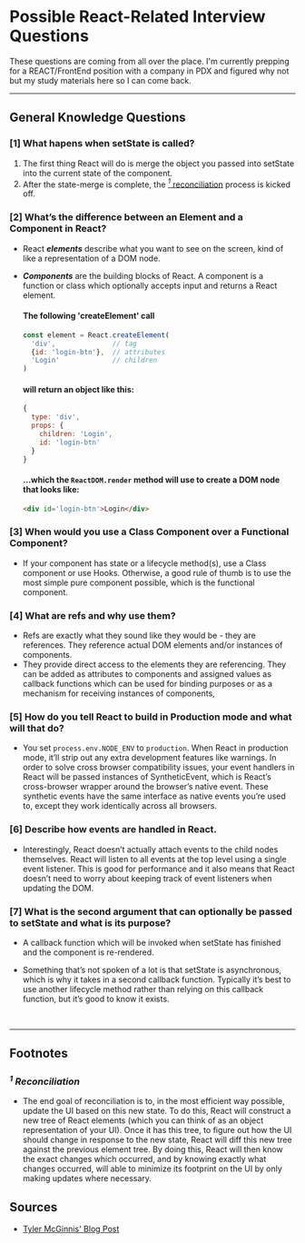 # Possible React-Related Interview Questions

These questions are coming from all over the place. I'm currently prepping for a REACT/FrontEnd position with a company in PDX and figured why not but my study materials here so I can come back.

---

## General Knowledge Questions

### [1] What hapens when **setState** is called?

1. The first thing React will do is merge the object you passed into setState into the current state of the component.
2. After the state-merge is complete, the [<i><sup>1</sup></i> reconciliation](#1-reconciliation) process is kicked off.


### [2] What’s the difference between an Element and a Component in React?

- React **_elements_** describe what you want to see on the screen, kind of like a representation of a DOM node.
- **_Components_** are the building blocks of React. A component is a function or class which optionally accepts input and returns a React element.

    #### The following 'createElement' call

    ```javascript
    const element = React.createElement(
      'div',              // tag
      {id: 'login-btn'},  // attributes
      'Login'             // children
    )
    ```

    #### will return an object like this:

    ```javascript
    {
      type: 'div',
      props: {
        children: 'Login',
        id: 'login-btn'
      }
    }
    ```

    #### ...which the `ReactDOM.render` method will use to create a DOM node that looks like:

    ```html
    <div id='login-btn'>Login</div>
    ```

### [3] When would you use a Class Component over a Functional Component?

- If your component has state or a lifecycle method(s), use a Class component or use Hooks. Otherwise, a good rule of thumb is to use the most simple pure component possible, which is the functional component.

### [4] What are refs and why use them?

- Refs are exactly what they sound like they would be - they are references. They reference actual DOM elements and/or instances of components.
- They provide direct access to the elements they are referencing. They can be added as attributes to components and assigned values as callback functions which can be used for binding purposes or as a mechanism for receiving instances of components,

### [5] How do you tell React to build in Production mode and what will that do?

- You set `process.env.NODE_ENV` to `production`. When React in production mode, it’ll strip out any extra development features like warnings. In order to solve cross browser compatibility issues, your event handlers in React will be passed instances of SyntheticEvent, which is React’s cross-browser wrapper around the browser’s native event. These synthetic events have the same interface as native events you’re used to, except they work identically across all browsers.


### [6] Describe how events are handled in React.

- Interestingly, React doesn’t actually attach events to the child nodes themselves. React will listen to all events at the top level using a single event listener. This is good for performance and it also means that React doesn’t need to worry about keeping track of event listeners when updating the DOM.

### [7] What is the second argument that can optionally be passed to setState and what is its purpose?

- A callback function which will be invoked when setState has finished and the component is re-rendered.

- Something that’s not spoken of a lot is that setState is asynchronous, which is why it takes in a second callback function. Typically it’s best to use another lifecycle method rather than relying on this callback function, but it’s good to know it exists.

&nbsp;

---

## Footnotes

### _<sup>1</sup> Reconciliation_

- The end goal of reconciliation is to, in the most efficient way possible, update the UI based on this new state. To do this, React will construct a new tree of React elements (which you can think of as an object representation of your UI). Once it has this tree, to figure out how the UI should change in response to the new state, React will diff this new tree against the previous element tree. By doing this, React will then know the exact changes which occurred, and by knowing exactly what changes occurred, will able to minimize its footprint on the UI by only making updates where necessary.


## Sources

- [Tyler McGinnis' Blog Post](https://tylermcginnis.com/react-interview-questions/)